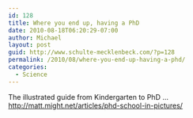 ```yaml
---
id: 128
title: Where you end up, having a PhD
date: 2010-08-18T06:20:29-07:00
author: Michael
layout: post
guid: http://www.schulte-mecklenbeck.com/?p=128
permalink: /2010/08/where-you-end-up-having-a-phd/
categories:
  - Science
---
```

The illustrated guide from Kindergarten to PhD &#8230;  
<http://matt.might.net/articles/phd-school-in-pictures/>